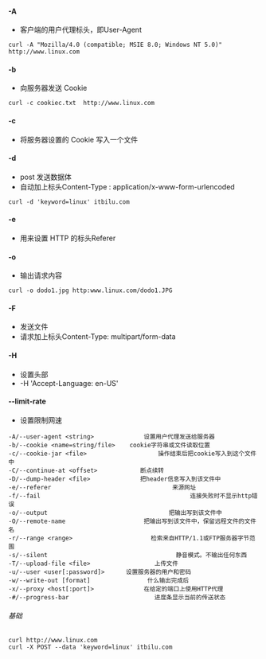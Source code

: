 #### -A

- 客户端的用户代理标头，即User-Agent

```
curl -A "Mozilla/4.0 (compatible; MSIE 8.0; Windows NT 5.0)" http://www.linux.com
```

#### -b

- 向服务器发送 Cookie

```
curl -c cookiec.txt  http://www.linux.com
```

#### -c

- 将服务器设置的 Cookie 写入一个文件

#### -d

- post 发送数据体
- 自动加上标头Content-Type : application/x-www-form-urlencoded

```
curl -d 'keyword=linux' itbilu.com
```

#### -e

- 用来设置 HTTP 的标头Referer

#### -o

- 输出请求内容

```
curl -o dodo1.jpg http:www.linux.com/dodo1.JPG
```

#### -F

- 发送文件
- 请求加上标头Content-Type: multipart/form-data

#### -H

- 设置头部
- -H 'Accept-Language: en-US'

#### --limit-rate

- 设置限制网速

```
-A/--user-agent <string>              设置用户代理发送给服务器
-b/--cookie <name=string/file>    cookie字符串或文件读取位置
-c/--cookie-jar <file>                    操作结束后把cookie写入到这个文件中
-C/--continue-at <offset>            断点续转
-D/--dump-header <file>              把header信息写入到该文件中
-e/--referer                                  来源网址
-f/--fail                                          连接失败时不显示http错误
-o/--output                                  把输出写到该文件中
-O/--remote-name                      把输出写到该文件中，保留远程文件的文件名
-r/--range <range>                      检索来自HTTP/1.1或FTP服务器字节范围
-s/--silent                                    静音模式。不输出任何东西
-T/--upload-file <file>                  上传文件
-u/--user <user[:password]>      设置服务器的用户和密码
-w/--write-out [format]                什么输出完成后
-x/--proxy <host[:port]>              在给定的端口上使用HTTP代理
-#/--progress-bar                        进度条显示当前的传送状态
```

###### 基础

```
curl http://www.linux.com
curl -X POST --data 'keyword=linux' itbilu.com
```